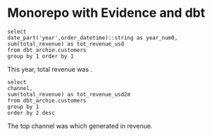 # Monorepo with Evidence and dbt

```totals
select
date_part('year',order_datetime)::string as year_num0,
sum(total_revenue) as tot_revenue_usd
from dbt_archie.customers
group by 1 order by 1
```

This year, total revenue was <Value data={totals} column=tot_revenue_usd/>.

<BarChart title="Revenue by Year" data={totals} x=year_num0 y=tot_revenue_usd/>

```channels
select
channel,
sum(total_revenue) as tot_revenue_usd2m
from dbt_archie.customers
group by 1
order by 2 desc
```

The top channel was <Value data={channels} column=channel index=0/> which generated <Value data={channels} column=tot_revenue_usd2m index=0/> in revenue.

<BarChart title="Revenue by Channel" data={channels} x=channel y=tot_revenue_usd2m swapXY/>